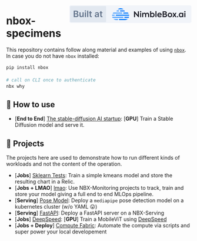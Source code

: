 <a href="https://nimblebox.ai/" target="_blank"><img src="./assets/built_at_nbx.svg" align="right"></a>

# nbox-specimens

This repository contains follow along material and examples of using [`nbox`](https://github.com/NimbleBoxAI/nbox). In case you do not have `nbox` installed:

```bash
pip install nbox

# call on CLI once to authenticate
nbx why
```

## 🍇 How to use

- [**End to End**] [The stable-diffusion AI startup](./dreambooth-stable-diff/): [**GPU**] Train a Stable Diffusion model and serve it.

## 🌳 Projects

The projects here are used to demonstrate how to run different kinds of workloads and not the content of the operation.

- [**Jobs**] [Sklearn Tests](./sklearn_tests/): Train a simple kmeans model and store the resulting chart in a Relic.
- [**Jobs + LMAO**] [lmao](./lmao/): Use NBX-Monitoring projects to track, train and store your model giving a full end to end MLOps pipeline.
- [**Serving**] [Pose Model](./posemodel/): Deploy a `mediapipe` pose detection model on a kubernetes cluster (w/o YAML 😛)
- [**Serving**] [FastAPI](./fastapi_serving/): Deploy a FastAPI server on a NBX-Serving
- [**Jobs**] [DeepSpeed](./deepspeed): [**GPU**] Train a MobileViT using [DeepSpeed](https://www.deepspeed.ai/)
- [**Jobs + Deploy**] [Compute Fabric](./compute_fabric): Automate the compute via scripts and super power your local developement
